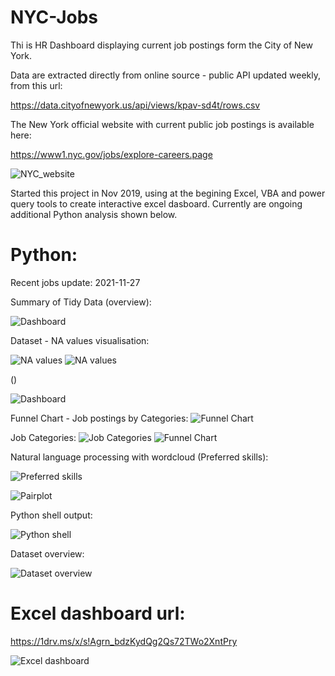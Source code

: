 # NYC-Jobs

Thi is HR Dashboard displaying current job postings form the City of New York.

Data are extracted directly from online source - public API updated weekly, from this url: 

https://data.cityofnewyork.us/api/views/kpav-sd4t/rows.csv

The New York official website with current public job postings is available here:

https://www1.nyc.gov/jobs/explore-careers.page

![NYC_website](https://github.com/arturmark/NYC-Jobs/blob/master/Pictures/NYC_website.PNG)


Started this project in Nov 2019, using at the begining Excel, VBA and power query tools to create interactive excel dasboard. Currently are ongoing additional Python analysis shown below.



# Python:
Recent jobs update: 2021-11-27

Summary of Tidy Data (overview):

![Dashboard](https://github.com/arturmark/NYC-Jobs/blob/master/NYC_dataset_overview.PNG)

Dataset - NA values visualisation:

![NA values](https://github.com/arturmark/NYC-Jobs/blob/master/NA_Matrix.png)
![NA values](https://github.com/arturmark/NYC-Jobs/blob/master/NA_Bar.png)

()

![Dashboard](https://github.com/arturmark/NYC-Jobs/blob/master/Dashboard.png)

Funnel Chart - Job postings by Categories:
![Funnel Chart](https://github.com/arturmark/NYC-Jobs/blob/master/Funnel%20(a-z).png)

Job Categories:
![Job Categories](https://github.com/arturmark/NYC-Jobs/blob/master/Python%20Chart-1.png)
![Funnel Chart](https://github.com/arturmark/NYC-Jobs/blob/master/JobCat_CareerLev.png)

Natural language processing with wordcloud (Preferred skills):

![Preferred skills](https://github.com/arturmark/NYC-Jobs/blob/master/Preferred%20skills.png)


![Pairplot](https://github.com/arturmark/NYC-Jobs/blob/master/Pairplot.png)

Python shell output:

![Python shell](https://github.com/arturmark/NYC-Jobs/blob/master/Python%20analysis.png)

Dataset overview:

![Dataset overview](https://github.com/arturmark/NYC-Jobs/blob/master/Dataset%20overview.png)





# Excel dashboard url: 

https://1drv.ms/x/s!Agrn_bdzKydQg2Qs72TWo2XntPry

![Excel dashboard](https://github.com/arturmark/NYC-Jobs/blob/master/NYC%20Jobs%20-%20Excel%20Dashboard.PNG)
